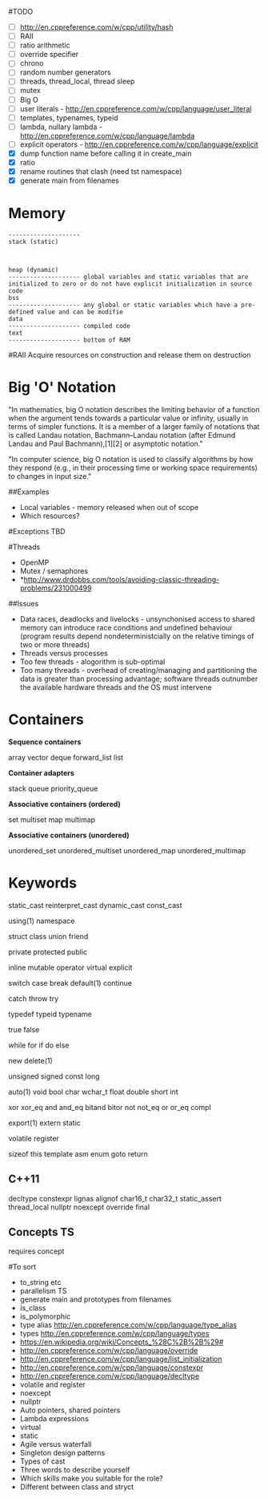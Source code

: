 #TODO
- [ ] http://en.cppreference.com/w/cpp/utility/hash
- [ ] RAII
- [ ] ratio arithmetic
- [ ] override specifier
- [ ] chrono
- [ ] random number generators
- [ ] threads, thread_local, thread sleep
- [ ] mutex
- [ ] Big O
- [ ] user literals - http://en.cppreference.com/w/cpp/language/user_literal
- [ ] templates, typenames, typeid
- [ ] lambda, nullary lambda - http://en.cppreference.com/w/cpp/language/lambda
- [ ] explicit operators - http://en.cppreference.com/w/cpp/language/explicit
- [x] dump function name before calling it in create_main
- [x] ratio
- [x] rename routines that clash (need tst namespace)
- [x] generate main from filenames

# Memory
```
--------------------
stack (static)



heap (dynamic)
-------------------- global variables and static variables that are initialized to zero or do not have explicit initialization in source code
bss
-------------------- any global or static variables which have a pre-defined value and can be modifie
data
-------------------- compiled code
text
-------------------- bottom of RAM

```

#RAII
Acquire resources on construction and release them on destruction

# Big 'O' Notation
"In mathematics, big O notation describes the limiting behavior of a function when the argument tends towards a particular value or infinity, usually in terms of simpler functions. It is a member of a larger family of notations that is called Landau notation, Bachmann–Landau notation (after Edmund Landau and Paul Bachmann),[1][2] or asymptotic notation."

"In computer science, big O notation is used to classify algorithms by how they respond (e.g., in their processing time or working space requirements) to changes in input size."

##Examples
- Local variables - memory released when out of scope
- Which resources?

#Exceptions
TBD

#Threads
- OpenMP
- Mutex / semaphores
- *http://www.drdobbs.com/tools/avoiding-classic-threading-problems/231000499

##Issues
- Data races, deadlocks and livelocks - unsynchonised access to shared memory can introduce race conditions and undefined behaviour (program results depend nondeterministcially on the relative timings of two or more threads)
- Threads versus processes
- Too few threads - alogorithm is sub-optimal
- Too many threads - overhead of creating/managing and partitioning the data is greater than processing advantage; software threads outnumber the available hardware threads and the OS must intervene

# Containers
**Sequence containers**

array 
vector
deque
forward_list 
list

**Container adapters**

stack
queue
priority_queue

**Associative containers (ordered)**

set multiset map multimap 

**Associative containers (unordered)**

unordered_set unordered_multiset unordered_map unordered_multimap

# Keywords
static_cast reinterpret_cast dynamic_cast const_cast

using(1) namespace

struct class union friend

private protected public 

inline mutable operator virtual explicit 

switch case break default(1) continue

catch throw try

typedef typeid typename

true false

while for if do else

new delete(1)

unsigned signed const long

auto(1) void bool char wchar_t float double short int

xor xor_eq and and_eq bitand bitor not not_eq or or_eq compl

export(1) extern static

volatile register 

sizeof this template asm enum goto return

## C++11
decltype constexpr lignas alignof char16_t char32_t static_assert thread_local nullptr noexcept override final

## Concepts TS
requires concept

#To sort
- to_string etc
- parallelism TS
- generate main and prototypes from filenames
- is_class
- is_polymorphic
- type alias http://en.cppreference.com/w/cpp/language/type_alias
- types http://en.cppreference.com/w/cpp/language/types
- https://en.wikipedia.org/wiki/Concepts_%28C%2B%2B%29#
- http://en.cppreference.com/w/cpp/language/override
- http://en.cppreference.com/w/cpp/language/list_initialization
- http://en.cppreference.com/w/cpp/language/constexpr
- http://en.cppreference.com/w/cpp/language/decltype
- volatile and register
- noexcept
- nullptr
- Auto pointers, shared pointers
- Lambda expressions
- virtual
- static
- Agile versus waterfall
- Singleton design patterns 
- Types of cast 
- Three words to describe yourself 
- Which skills make you suitable for the role? 
- Different between class and stryct 

